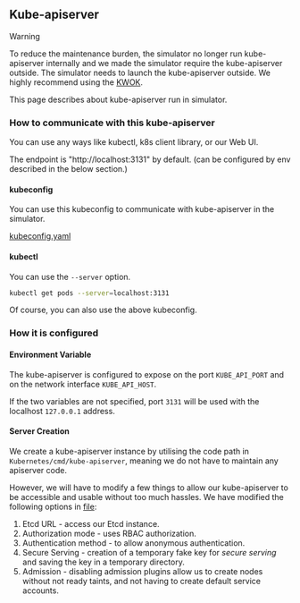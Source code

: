 ## Kube-apiserver

> [!WARNING]
> To reduce the maintenance burden, the simulator no longer run kube-apiserver internally 
> and we made the simulator require the kube-apiserver outside.
> The simulator needs to launch the kube-apiserver outside.
> We highly recommend using the [KWOK](https://github.com/kubernetes-sigs/kwok).

This page describes about kube-apiserver run in simulator.

### How to communicate with this kube-apiserver

You can use any ways like kubectl, k8s client library, or our Web UI.

The endpoint is "http://localhost:3131" by default. (can be configured by env described in the below section.)

#### kubeconfig

You can use this kubeconfig to communicate with kube-apiserver in the simulator. 

[kubeconfig.yaml](./kubeconfig.yaml)

#### kubectl

You can use the `--server` option. 

```sh
kubectl get pods --server=localhost:3131
```

Of course, you can also use the above kubeconfig.

### How it is configured

#### Environment Variable
The kube-apiserver is configured to expose on the port `KUBE_API_PORT` and on the network interface `KUBE_API_HOST`.

If the two variables are not specified, port `3131` will be used with the localhost `127.0.0.1` address.

#### Server Creation

We create a kube-apiserver instance by utilising the code path in `Kubernetes/cmd/kube-apiserver`, meaning we do not have to maintain any apiserver code.

However, we will have to modify a few things to allow our kube-apiserver to be accessible and usable without too much hassles. We have modified the following options in [file](../k8sapiserver/k8sapiserver.go):

1. Etcd URL - access our Etcd instance.
2. Authorization mode - uses RBAC authorization.
3. Authentication method - to allow anonymous authentication. 
4. Secure Serving - creation of a temporary fake key for *secure serving* and saving the key in a temporary directory.
5. Admission - disabling admission plugins allow us to create nodes without not ready taints, and not having to create default service accounts.
